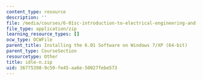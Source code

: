 ```yaml
---
content_type: resource
description: ''
file: /media/courses/6-01sc-introduction-to-electrical-engineering-and-computer-science-i-spring-2011/367753989c50fe45aa6e50027febe573_idle-n.zip
file_type: application/zip
learning_resource_types: []
ocw_type: OCWFile
parent_title: Installing the 6.01 Software on Windows 7/XP (64-bit)
parent_type: CourseSection
resourcetype: Other
title: idle-n.zip
uid: 36775398-9c50-fe45-aa6e-50027febe573
---
```

